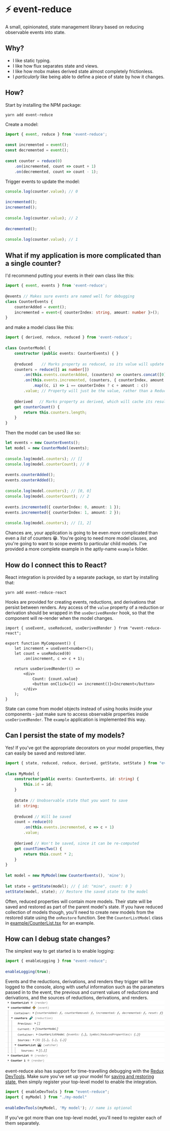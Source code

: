 # ⚡ event-reduce 
A small, opinionated, state management library based on reducing observable events into state.

## Why?
* I like static typing.
* I like how flux separates state and views.
* I like how mobx makes derived state almost completely frictionless.
* I _particularly_ like being able to define a piece of state by how it changes.

## How?
Start by installing the NPM package:
```
yarn add event-reduce
```

Create a model:
```ts
import { event, reduce } from 'event-reduce';

const incremented = event();
const decremented = event();

const counter = reduce(0)
    .on(incremented, count => count + 1)
    .on(decremented, count => count - 1);
```

Trigger events to update the model:
```ts
console.log(counter.value); // 0

incremented();
incremented();

console.log(counter.value); // 2

decremented();

console.log(counter.value); // 1
```

## What if my application is more complicated than a single counter?
I'd recommend putting your events in their own class like this:
```ts
import { event, events } from 'event-reduce';

@events // Makes sure events are named well for debugging
class CounterEvents {
    counterAdded = event();
    incremented = event<{ counterIndex: string, amount: number }>();
}
```
and make a model class like this:
```ts
import { derived, reduce, reduced } from 'event-reduce';

class CounterModel {
    constructor (public events: CounterEvents) { }

    @reduced    // Marks property as reduced, so its value will update automatically
    counters = reduce([] as number[])
        .on(this.events.counterAdded, (counters) => counters.concat([0]))
        .on(this.events.incremented, (counters, { counterIndex, amount }) => counters
            .map((c, i) => i == counterIndex ? c + amount : c))
        .value; // Property will just be the value, rather than a Reduction object

    @derived   // Marks property as derived, which will cache its result until counters are changed
    get counterCount() {
        return this.counters.length;
    }
}
```

Then the model can be used like so:
```ts
let events = new CounterEvents();
let model = new CounterModel(events);

console.log(model.counters); // []
console.log(model.counterCount); // 0

events.counterAdded();
events.counterAdded();

console.log(model.counters); // [0, 0]
console.log(model.counterCount); // 2

events.incremented({ counterIndex: 0, amount: 1 });
events.incremented({ counterIndex: 1, amount: 2 });

console.log(model.counters); // [1, 2]
```
Chances are, your application is going to be even _more_ complicated than even a _list_ of counters 😁. You're going to need more model classes, and you're going to want to scope events to particular child models. I've provided a more complete example in the aptly-name `example` folder.

## How do I connect this to React?
React integration is provided by a separate package, so start by installing that:
```
yarn add event-reduce-react
```
Hooks are provided for creating events, reductions, and derivations that persist between renders. Any access of the `value` property of a reduction or derivation should be wrapped in the `useDerivedRender` hook, so that the component will re-render when the model changes.
```tsx
import { useEvent, useReduced, useDerivedRender } from "event-reduce-react";

export function MyComponent() {
    let increment = useEvent<number>();
    let count = useReduced(0)
        .on(increment, c => c + 1);

    return useDerivedRender(() =>
        <div>
            Count: {count.value}
            <button onClick={() => increment()}>Increment</button>
        </div>
    );
}
```

State can come from model objects instead of using hooks inside your components - just make sure to access observable properties inside `useDerivedRender`. The `example` application is implemented this way.

## Can I persist the state of my models?
Yes! If you've got the appropriate decorators on your model properties, they can easily be saved and restored later.
```ts
import { state, reduced, reduce, derived, getState, setState } from "event-reduce";

class MyModel {
    constructor(public events: CounterEvents, id: string) {
        this.id = id;
    }

    @state // Unobservable state that you want to save
    id: string;

    @reduced // Will be saved
    count = reduce(0)
        .on(this.events.incremented, c => c + 1)
        .value;

    @derived // Won't be saved, since it can be re-computed
    get countTimesTwo() {
        return this.count * 2;
    }
}

let model = new MyModel(new CounterEvents(), 'mine');

let state = getState(model); // { id: "mine", count: 0 }
setState(model, state); // Restore the saved state to the model
```

Often, reduced properties will contain more models. Their state will be saved and restored as part of the parent model's state. If you have reduced collection of models though, you'll need to create new models from the restored state using the `onRestore` function. See the `CounterListModel` class in [example/CounterList.tsx](https://github.com/soxtoby/event-reduce/blob/master/example/CounterList.tsx) for an example.


## How can I debug state changes?
The simplest way to get started is to enable logging:
```ts
import { enableLogging } from "event-reduce";

enableLogging(true);
```
Events and the reductions, derivations, and renders they trigger will be logged to the console, along with useful information such as the parameters passed in to the event, the previous and current values of reductions and derivations, and the sources of reductions, derivations, and renders.
![example console log](/assets/logging-screenshot.png)

event-reduce also has support for time-travelling debugging with the [Redux DevTools](https://github.com/reduxjs/redux-devtools). Make sure you've set up your model for [saving and restoring state](#how-can-i-debug-state-changes), then simply register your top-level model to enable the integration.
```ts
import { enableDevTools } from "event-reduce";
import { myModel } from "./my-model"

enableDevTools(myModel, 'My model'); // name is optional
```
If you've got more than one top-level model, you'll need to register each of them separately.